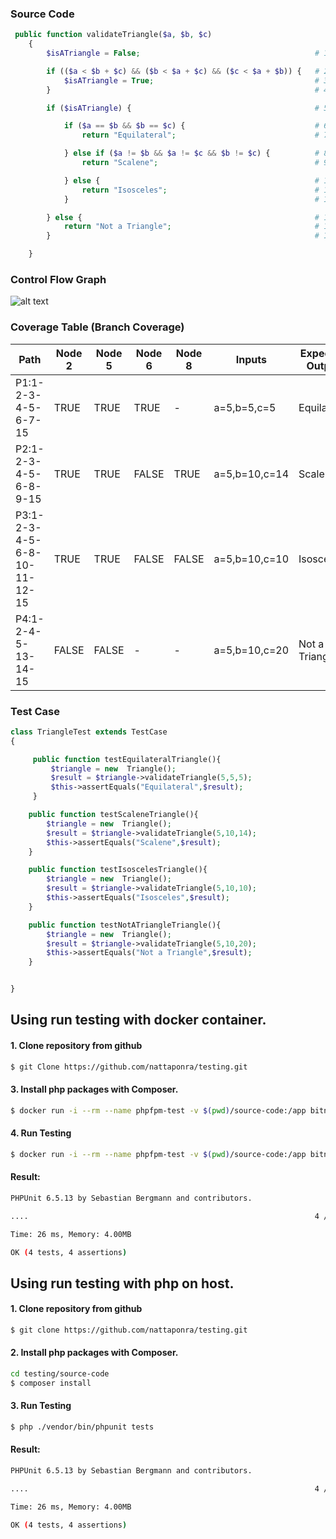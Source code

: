 ### Source Code
```php
 public function validateTriangle($a, $b, $c)
    {
        $isATriangle = False;                                       # 1

        if (($a < $b + $c) && ($b < $a + $c) && ($c < $a + $b)) {   # 2
            $isATriangle = True;                                    # 3
        }                                                           # 4

        if ($isATriangle) {                                         # 5

            if ($a == $b && $b == $c) {                             # 6
                return "Equilateral";                               # 7

            } else if ($a != $b && $a != $c && $b != $c) {          # 8
                return "Scalene";                                   # 9

            } else {                                                # 10
                return "Isosceles";                                 # 11
            }                                                       # 12

        } else {                                                    # 13
            return "Not a Triangle";                                # 14
        }                                                           # 15

    }
```


### Control Flow Graph
![alt text](https://nattaponra.github.io/testing/img/Flow-Graph.png)

### Coverage Table (Branch Coverage) 

 
| Path  | Node 2 |	 Node 5 |	Node 6 |	Node 8 | Inputs | Expected Output |
| -------------  | -------------  | -------------  | -------------  | -------------  | -------------  | -------------  |
| P1:1-2-3-4-5-6-7-15 | TRUE |	TRUE |	TRUE |	- |	a=5,b=5,c=5	| Equilateral |
| P2:1-2-3-4-5-6-8-9-15 |	TRUE |	TRUE |	FALSE |	TRUE |	a=5,b=10,c=14 |	Scalene |
| P3:1-2-3-4-5-6-8-10-11-12-15 |	TRUE |	TRUE |	FALSE |	FALSE |	a=5,b=10,c=10 |	Isosceles |
| P4:1-2-4-5-13-14-15 |	FALSE |	FALSE |	- |	- |	a=5,b=10,c=20 |	Not a Triangle |

### Test Case
```php
class TriangleTest extends TestCase
{

     public function testEquilateralTriangle(){
         $triangle = new  Triangle();
         $result = $triangle->validateTriangle(5,5,5);
         $this->assertEquals("Equilateral",$result);
     }

    public function testScaleneTriangle(){
        $triangle = new  Triangle();
        $result = $triangle->validateTriangle(5,10,14);
        $this->assertEquals("Scalene",$result);
    }

    public function testIsoscelesTriangle(){
        $triangle = new  Triangle();
        $result = $triangle->validateTriangle(5,10,10);
        $this->assertEquals("Isosceles",$result);
    }

    public function testNotATriangleTriangle(){
        $triangle = new  Triangle();
        $result = $triangle->validateTriangle(5,10,20);
        $this->assertEquals("Not a Triangle",$result);
    }


}
```


## Using run testing with docker container.

#### 1. Clone repository from github
```bash
$ git Clone https://github.com/nattaponra/testing.git
```
 
#### 3. Install php packages with Composer.
```bash
$ docker run -i --rm --name phpfpm-test -v $(pwd)/source-code:/app bitnami/php-fpm:7.0 composer install
```
#### 4. Run Testing
```bash
$ docker run -i --rm --name phpfpm-test -v $(pwd)/source-code:/app bitnami/php-fpm:7.0 ./vendor/bin/phpunit tests
```
#### Result:
```bash
PHPUnit 6.5.13 by Sebastian Bergmann and contributors.

....                                                                4 / 4 (100%)

Time: 26 ms, Memory: 4.00MB

OK (4 tests, 4 assertions)
```


## Using run testing with php on host.

#### 1. Clone repository from github
```bash
$ git clone https://github.com/nattaponra/testing.git
```

#### 2. Install php packages with Composer.
```bash
cd testing/source-code
$ composer install
```
#### 3. Run Testing
```bash
$ php ./vendor/bin/phpunit tests
```
#### Result:
```bash
PHPUnit 6.5.13 by Sebastian Bergmann and contributors.

....                                                                4 / 4 (100%)

Time: 26 ms, Memory: 4.00MB

OK (4 tests, 4 assertions)
```

